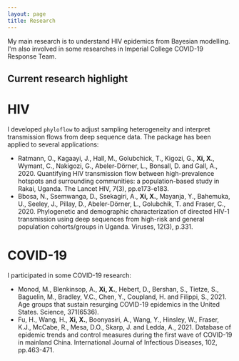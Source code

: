 ```yaml
---
layout: page
title: Research
---
```

My main research is to understand HIV epidemics from Bayesian modelling. I'm also involved in some researches in Imperial College COVID-19 Response Team.  

## Current research highlight
# HIV
I developed `phyloflow` to adjust sampling heterogeneity and interpret transmission flows from deep sequence data. The package has been applied to several applications:
* Ratmann, O., Kagaayi, J., Hall, M., Golubchick, T., Kigozi, G., **Xi, X**., Wymant, C., Nakigozi, G., Abeler-Dörner, L., Bonsall, D. and Gall, A., 2020. Quantifying HIV transmission flow between high-prevalence hotspots and surrounding communities: a population-based study in Rakai, Uganda. The Lancet HIV, 7(3), pp.e173-e183.
* Bbosa, N., Ssemwanga, D., Ssekagiri, A., **Xi, X.**, Mayanja, Y., Bahemuka, U., Seeley, J., Pillay, D., Abeler-Dörner, L., Golubchik, T. and Fraser, C., 2020. Phylogenetic and demographic characterization of directed HIV-1 transmission using deep sequences from high-risk and general population cohorts/groups in Uganda. Viruses, 12(3), p.331.

# COVID-19
I participated in some COVID-19 research:
* Monod, M., Blenkinsop, A., **Xi, X.**, Hebert, D., Bershan, S., Tietze, S., Baguelin, M., Bradley, V.C., Chen, Y., Coupland, H. and Filippi, S., 2021. Age groups that sustain resurging COVID-19 epidemics in the United States. Science, 371(6536).
* Fu, H., Wang, H., **Xi, X.**, Boonyasiri, A., Wang, Y., Hinsley, W., Fraser, K.J., McCabe, R., Mesa, D.O., Skarp, J. and Ledda, A., 2021. Database of epidemic trends and control measures during the first wave of COVID-19 in mainland China. International Journal of Infectious Diseases, 102, pp.463-471.
